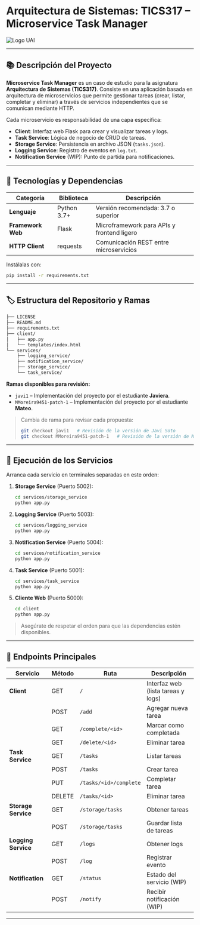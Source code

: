 # Arquitectura de Sistemas: TICS317 – Microservice Task Manager

![Logo UAI](../mvc/assets/UAI.png)

---

## 📚 Descripción del Proyecto

**Microservice Task Manager** es un caso de estudio para la asignatura **Arquitectura de Sistemas (TICS317)**. Consiste en una aplicación basada en arquitectura de microservicios que permite gestionar tareas (crear, listar, completar y eliminar) a través de servicios independientes que se comunican mediante HTTP.

Cada microservicio es responsabilidad de una capa específica:

- **Client**: Interfaz web Flask para crear y visualizar tareas y logs.
- **Task Service**: Lógica de negocio de CRUD de tareas.
- **Storage Service**: Persistencia en archivo JSON (`tasks.json`).
- **Logging Service**: Registro de eventos en `log.txt`.
- **Notification Service** (WIP): Punto de partida para notificaciones.

---

## 🌿 Tecnologías y Dependencias

| Categoría            | Biblioteca                                      | Descripción                                            |
|----------------------|-------------------------------------------------|--------------------------------------------------------|
| **Lenguaje**         | Python 3.7+                                     | Versión recomendada: 3.7 o superior                    |
| **Framework Web**    | Flask                                           | Microframework para APIs y frontend ligero             |
| **HTTP Client**      | requests                                        | Comunicación REST entre microservicios                 |

Instálalas con:
```bash
pip install -r requirements.txt
```

---

## 🏷️ Estructura del Repositorio y Ramas

```bash
├── LICENSE
├── README.md
├── requirements.txt
├── client/
│   ├── app.py
│   └── templates/index.html
└── services/
    ├── logging_service/
    ├── notification_service/
    ├── storage_service/
    └── task_service/
```

**Ramas disponibles para revisión:**
- `javi1` – Implementación del proyecto por el estudiante **Javiera**.
- `MMoreira9451-patch-1` – Implementación del proyecto por el estudiante **Mateo**.

> Cambia de rama para revisar cada propuesta:
> ```bash
> git checkout javi1   # Revisión de la versión de Javi Soto
> git checkout MMoreira9451-patch-1   # Revisión de la versión de Mateo
> ```

---

## 🚀 Ejecución de los Servicios

Arranca cada servicio en terminales separadas en este orden:

1. **Storage Service** (Puerto 5002):
   ```bash
   cd services/storage_service
   python app.py
   ```
2. **Logging Service** (Puerto 5003):
   ```bash
   cd services/logging_service
   python app.py
   ```
3. **Notification Service** (Puerto 5004):
   ```bash
   cd services/notification_service
   python app.py
   ```
4. **Task Service** (Puerto 5001):
   ```bash
   cd services/task_service
   python app.py
   ```
5. **Cliente Web** (Puerto 5000):
   ```bash
   cd client
   python app.py
   ```

> Asegúrate de respetar el orden para que las dependencias estén disponibles.

---

## 🔗 Endpoints Principales

| Servicio            | Método   | Ruta                          | Descripción                             |
|---------------------|----------|-------------------------------|-----------------------------------------|
| **Client**          | GET      | `/`                           | Interfaz web (lista tareas y logs)      |
|                     | POST     | `/add`                        | Agregar nueva tarea                     |
|                     | GET      | `/complete/<id>`              | Marcar como completada                  |
|                     | GET      | `/delete/<id>`                | Eliminar tarea                          |
| **Task Service**    | GET      | `/tasks`                      | Listar tareas                           |
|                     | POST     | `/tasks`                      | Crear tarea                             |
|                     | PUT      | `/tasks/<id>/complete`        | Completar tarea                         |
|                     | DELETE   | `/tasks/<id>`                 | Eliminar tarea                          |
| **Storage Service** | GET      | `/storage/tasks`              | Obtener tareas                          |
|                     | POST     | `/storage/tasks`              | Guardar lista de tareas                 |
| **Logging Service** | GET      | `/logs`                       | Obtener logs                            |
|                     | POST     | `/log`                        | Registrar evento                        |
| **Notification**    | GET      | `/status`                     | Estado del servicio (WIP)               |
|                     | POST     | `/notify`                     | Recibir notificación (WIP)              |

---

